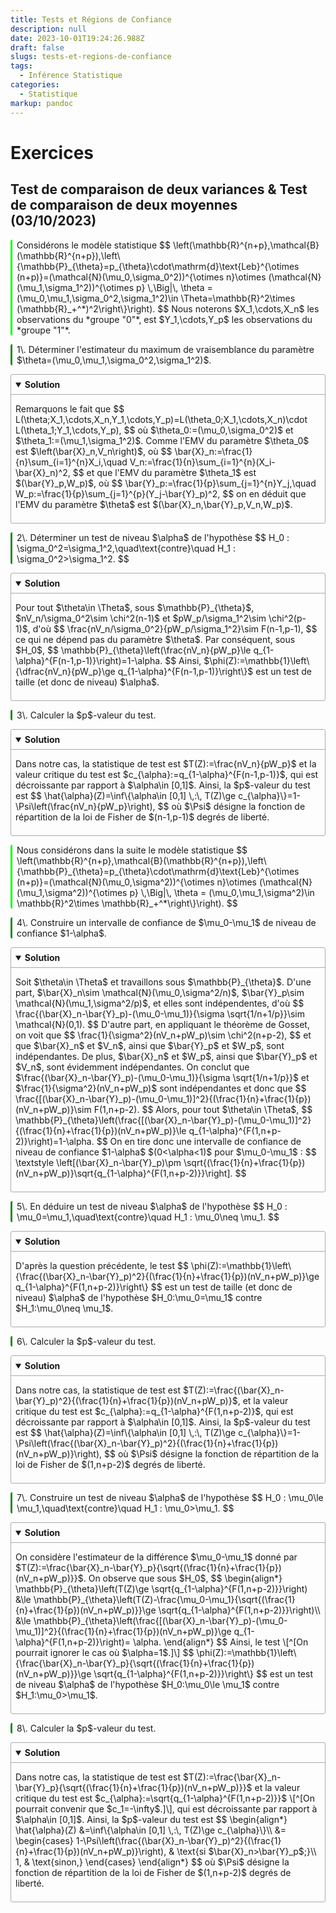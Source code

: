 ```yaml
---
title: Tests et Régions de Confiance
description: null
date: 2023-10-01T19:24:26.988Z
draft: false
slugs: tests-et-regions-de-confiance
tags:
  - Inférence Statistique
categories:
  - Statistique
markup: pandoc
---
```


<style>
  p.context
  {
    border-left-width:3px;
    border-left-style:solid;
    border-right-style:none;
    border-top-style:none;
    border-bottom-style:none;
    border-radius:3px;
    border-color:#00FF00;
    padding-left:7px;
    padding-right:3px;
  }
</style>

<style>
  p.exo
  {
    border-left-width:3px;
    border-left-style:solid;
    border-right-style:none;
    border-top-style:none;
    border-bottom-style:none;
    border-radius:3px;
    border-color:#228B22;
    padding-left:7px;
    padding-right:3px;
  }
</style>

<style>
  details
  {
    border: 1px solid #aaa;
    border-radius: 3px;
    padding: 0.5em 0.5em 0;
  }
  summary
  {
    font-weight: bold;
    margin: -0.5em -0.5em 0;
    padding: 0.5em;
  }
  details[open]
  {
    padding: 0.5em;
  }
  details[open] summary
  {
    border-bottom: 1px solid #aaa;
    margin-bottom: 0.5em;
  }
</style>

# Exercices

## Test de comparaison de deux variances & Test de comparaison de deux moyennes (03/10/2023)

<p class="context">
  Considérons le modèle statistique
  $$
  \left(\mathbb{R}^{n+p},\mathcal{B}(\mathbb{R}^{n+p}),\left\{\mathbb{P}_{\theta}=p_{\theta}\cdot\mathrm{d}\text{Leb}^{\otimes (n+p)}=(\mathcal{N}(\mu_0,\sigma_0^2))^{\otimes n}\otimes (\mathcal{N}(\mu_1,\sigma_1^2))^{\otimes p} \,\Big|\, \theta = (\mu_0,\mu_1,\sigma_0^2,\sigma_1^2)\in \Theta=\mathbb{R}^2\times (\mathbb{R}_+^*)^2\right\}\right).
  $$
  Nous noterons $X_1,\cdots,X_n$ les observations du *groupe "0"*, est $Y_1,\cdots,Y_p$ les observations du *groupe "1"*.
</p>

<p class="exo">
  1\. Déterminer l'estimateur du maximum de vraisemblance du paramètre $\theta=(\mu_0,\mu_1,\sigma_0^2,\sigma_1^2)$.
</p>

<details open>
  <summary>Solution</summary>
  <p>
    Remarquons le fait que
    $$
    L(\theta;X_1,\cdots,X_n,Y_1,\cdots,Y_p)=L(\theta_0;X_1,\cdots,X_n)\cdot L(\theta_1;Y_1,\cdots,Y_p),
    $$
    où $\theta_0:=(\mu_0,\sigma_0^2)$ et $\theta_1:=(\mu_1,\sigma_1^2)$. Comme l'EMV du paramètre $\theta_0$ est $\left(\bar{X}_n,V_n\right)$, où
    $$
    \bar{X}_n:=\frac{1}{n}\sum_{i=1}^{n}X_i,\quad V_n:=\frac{1}{n}\sum_{i=1}^{n}(X_i-\bar{X}_n)^2,
    $$
    et que l'EMV du paramètre $\theta_1$ est $(\bar{Y}_p,W_p)$, où
    $$
    \bar{Y}_p:=\frac{1}{p}\sum_{j=1}^{n}Y_j,\quad W_p:=\frac{1}{p}\sum_{j=1}^{p}(Y_j-\bar{Y}_p)^2,
    $$
    on en déduit que l'EMV du paramètre $\theta$ est $(\bar{X}_n,\bar{Y}_p,V_n,W_p)$.
  </p>
</details>

<p class="exo">
  2\. Déterminer un test de niveau $\alpha$ de l'hypothèse
  $$
  H_0 : \sigma_0^2=\sigma_1^2,\quad\text{contre}\quad H_1 : \sigma_0^2>\sigma_1^2.
  $$
</p>

<details open>
  <summary>Solution</summary>
  <p>
    Pour tout $\theta\in \Theta$, sous $\mathbb{P}_{\theta}$, $nV_n/\sigma_0^2\sim \chi^2(n-1)$ et $pW_p/\sigma_1^2\sim \chi^2(p-1)$, d'où
    $$
    \frac{nV_n/\sigma_0^2}{pW_p/\sigma_1^2}\sim F(n-1,p-1),
    $$
    ce qui ne dépend pas du paramètre $\theta$. Par conséquent, sous $H_0$,
    $$
    \mathbb{P}_{\theta}\left(\frac{nV_n}{pW_p}\le q_{1-\alpha}^{F(n-1,p-1)}\right)=1-\alpha.
    $$
    Ainsi, $\phi(Z):=\mathbb{1}\left\{\dfrac{nV_n}{pW_p}\ge q_{1-\alpha}^{F(n-1,p-1)}\right\}$ est un test de taille (et donc de niveau) $\alpha$.
  </p>
</details>

<p class="exo">
  3\. Calculer la $p$-valeur du test. 
</p>

<details open>
  <summary>Solution</summary>
  <p>
    Dans notre cas, la statistique de test est $T(Z):=\frac{nV_n}{pW_p}$ et la valeur critique du test est $c_{\alpha}:=q_{1-\alpha}^{F(n-1,p-1)}$, qui est décroissante par rapport à $\alpha\in [0,1]$. Ainsi, la $p$-valeur du test est
    $$
    \hat{\alpha}(Z)=\inf\{\alpha\in [0,1] \,:\, T(Z)\ge c_{\alpha}\}=1-\Psi\left(\frac{nV_n}{pW_p}\right),
    $$
    où $\Psi$ désigne la fonction de répartition de la loi de Fisher de $(n-1,p-1)$ degrés de liberté.
  </p>
</details>

<p class="context">
  Nous considérons dans la suite le modèle statistique
  $$
  \left(\mathbb{R}^{n+p},\mathcal{B}(\mathbb{R}^{n+p}),\left\{\mathbb{P}_{\theta}=p_{\theta}\cdot\mathrm{d}\text{Leb}^{\otimes (n+p)}=(\mathcal{N}(\mu_0,\sigma^2))^{\otimes n}\otimes (\mathcal{N}(\mu_1,\sigma^2))^{\otimes p} \,\Big|\, \theta = (\mu_0,\mu_1,\sigma^2)\in \mathbb{R}^2\times \mathbb{R}_+^*\right\}\right).
  $$
</p>

<p class="exo">
  4\. Construire un intervalle de confiance de $\mu_0-\mu_1$ de niveau de confiance $1-\alpha$.
</p>

<details open>
  <summary>Solution</summary>
  <p>
    Soit $\theta\in \Theta$ et travaillons sous $\mathbb{P}_{\theta}$. D'une part, $\bar{X}_n\sim \mathcal{N}(\mu_0,\sigma^2/n)$, $\bar{Y}_p\sim \mathcal{N}(\mu_1,\sigma^2/p)$, et elles sont indépendentes, d'où
    $$
    \frac{(\bar{X}_n-\bar{Y}_p)-(\mu_0-\mu_1)}{\sigma \sqrt{1/n+1/p}}\sim \mathcal{N}(0,1).
    $$
    D'autre part, en appliquant le théorème de Gosset, on voit que
    $$
    \frac{1}{\sigma^2}(nV_n+pW_p)\sim \chi^2(n+p-2),
    $$
    et que $\bar{X}_n$ et $V_n$, ainsi que $\bar{Y}_p$ et $W_p$, sont indépendantes. De plus, $\bar{X}_n$ et $W_p$, ainsi que $\bar{Y}_p$ et $V_n$, sont évidemment indépendantes. On conclut que $\frac{(\bar{X}_n-\bar{Y}_p)-(\mu_0-\mu_1)}{\sigma \sqrt{1/n+1/p}}$ et $\frac{1}{\sigma^2}(nV_n+pW_p)$ sont indépendantes et donc que
    $$
    \frac{[(\bar{X}_n-\bar{Y}_p)-(\mu_0-\mu_1)]^2}{(\frac{1}{n}+\frac{1}{p})(nV_n+pW_p)}\sim F(1,n+p-2).
    $$
    Alors, pour tout $\theta\in \Theta$,
    $$
    \mathbb{P}_{\theta}\left(\frac{[(\bar{X}_n-\bar{Y}_p)-(\mu_0-\mu_1)]^2}{(\frac{1}{n}+\frac{1}{p})(nV_n+pW_p)}\le q_{1-\alpha}^{F(1,n+p-2)}\right)=1-\alpha.
    $$
    On en tire donc une intervalle de confiance de niveau de confiance $1-\alpha$ $(0<\alpha<1)$ pour $\mu_0-\mu_1$ :
    $$
    \textstyle
    \left[(\bar{X}_n-\bar{Y}_p)\pm \sqrt{(\frac{1}{n}+\frac{1}{p})(nV_n+pW_p)}\sqrt{q_{1-\alpha}^{F(1,n+p-2)}}\right].
    $$
  </p>
</details>

<p class="exo">
  5\. En déduire un test de niveau $\alpha$ de l'hypothèse
  $$
  H_0 : \mu_0=\mu_1,\quad\text{contre}\quad H_1 : \mu_0\neq \mu_1.
  $$
</p>

<details open>
  <summary>Solution</summary>
  <p>
    D'après la question précédente, le test
    $$
    \phi(Z):=\mathbb{1}\left\{\frac{(\bar{X}_n-\bar{Y}_p)^2}{(\frac{1}{n}+\frac{1}{p})(nV_n+pW_p)}\ge q_{1-\alpha}^{F(1,n+p-2)}\right\}
    $$
    est un test de taille (et donc de niveau) $\alpha$ de l'hypothèse $H_0:\mu_0=\mu_1$ contre $H_1:\mu_0\neq \mu_1$.
  </p>
</details>

<p class="exo">
  6\. Calculer la $p$-valeur du test.
</p>

<details open>
  <summary>Solution</summary>
  <p>
    Dans notre cas, la statistique de test est $T(Z):=\frac{(\bar{X}_n-\bar{Y}_p)^2}{(\frac{1}{n}+\frac{1}{p})(nV_n+pW_p)}$, et la valeur critique du test est $c_{\alpha}:=q_{1-\alpha}^{F(1,n+p-2)}$, qui est décroissante par rapport à $\alpha\in [0,1]$.
    Ainsi, la $p$-valeur du test est
    $$
    \hat{\alpha}(Z)=\inf\{\alpha\in [0,1] \,:\, T(Z)\ge c_{\alpha}\}=1-\Psi\left(\frac{(\bar{X}_n-\bar{Y}_p)^2}{(\frac{1}{n}+\frac{1}{p})(nV_n+pW_p)}\right),
    $$
    où $\Psi$ désigne la fonction de répartition de la loi de Fisher de $(1,n+p-2)$ degrés de liberté.
  </p>
</details>

<p class="exo"> 
  7\. Construire un test de niveau $\alpha$ de l'hypothèse
  $$
  H_0 : \mu_0\le \mu_1,\quad\text{contre}\quad H_1 : \mu_0>\mu_1.
  $$
</p>

<details open>
  <summary>Solution</summary>
  <p>
    On considère l'estimateur de la différence $\mu_0-\mu_1$ donné par $T(Z):=\frac{\bar{X}_n-\bar{Y}_p}{\sqrt{(\frac{1}{n}+\frac{1}{p})(nV_n+pW_p)}}$.
    On observe que sous $H_0$,
    $$
    \begin{align*}
    \mathbb{P}_{\theta}\left(T(Z)\ge \sqrt{q_{1-\alpha}^{F(1,n+p-2)}}\right)
    &\le \mathbb{P}_{\theta}\left(T(Z)-\frac{\mu_0-\mu_1}{\sqrt{(\frac{1}{n}+\frac{1}{p})(nV_n+pW_p)}}\ge \sqrt{q_{1-\alpha}^{F(1,n+p-2)}}\right)\\
    &\le \mathbb{P}_{\theta}\left(\frac{[(\bar{X}_n-\bar{Y}_p)-(\mu_0-\mu_1)]^2}{(\frac{1}{n}+\frac{1}{p})(nV_n+pW_p)}\ge q_{1-\alpha}^{F(1,n+p-2)}\right)= \alpha.
    \end{align*}
    $$
    Ainsi, le test \[^[On pourrait ignorer le cas où $\alpha=1$.]\]
    $$
    \phi(Z):=\mathbb{1}\left\{\frac{\bar{X}_n-\bar{Y}_p}{\sqrt{(\frac{1}{n}+\frac{1}{p})(nV_n+pW_p)}}\ge \sqrt{q_{1-\alpha}^{F(1,n+p-2)}}\right\}
    $$
    est un test de niveau $\alpha$ de l'hypothèse $H_0:\mu_0\le \mu_1$ contre $H_1:\mu_0>\mu_1$.
  </p>
</details>

<p class="exo">
   8\. Calculer la $p$-valeur du test.
</p>

<details open>
  <summary>Solution</summary>
  <p>
    Dans notre cas, la statistique de test est $T(Z):=\frac{\bar{X}_n-\bar{Y}_p}{\sqrt{(\frac{1}{n}+\frac{1}{p})(nV_n+pW_p)}}$ et la valeur critique du test est $c_{\alpha}:=\sqrt{q_{1-\alpha}^{F(1,n+p-2)}}$ \[^[On pourrait convenir que $c_1=-\infty$.]\], qui est décroissante par rapport à $\alpha\in [0,1]$. Ainsi, la $p$-valeur du test est
    $$
    \begin{align*}
      \hat{\alpha}(Z)
      &=\inf\{\alpha\in [0,1] \,:\, T(Z)\ge c_{\alpha}\}\\
      &=
      \begin{cases}
        1-\Psi\left(\frac{(\bar{X}_n-\bar{Y}_p)^2}{(\frac{1}{n}+\frac{1}{p})(nV_n+pW_p)}\right), & \text{si $\bar{X}_n>\bar{Y}_p$;}\\
        1, & \text{sinon,}
      \end{cases}
    \end{align*}
    $$
    où $\Psi$ désigne la fonction de répartition de la loi de Fisher de $(1,n+p-2)$ degrés de liberté.
  </p>
</details>

<!-- ## Exercice 2 : Le test du rapport de vraisemblance généralisé

Coming soon...

## Exercice 3 : Un cas où il n'existe pas de test uniformément plus puissant & Test uniformément plus puissant *parmi les tests sans biais*

Coming soon... -->